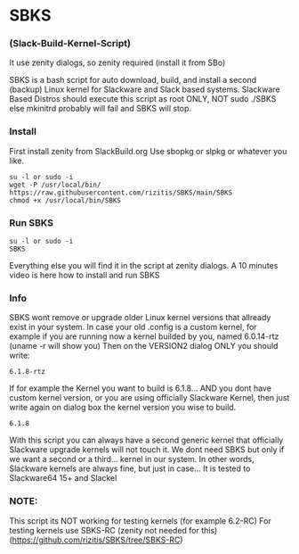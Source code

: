 # SBKS  
### (Slack-Build-Kernel-Script) 
It use zenity dialogs, so zenity required (install it from SBo)

SBKS is a bash script for auto download, build, and install a second (backup) Linux kernel for Slackware and Slack based systems.
Slackware Based Distros should execute this script as root ONLY, NOT sudo ./SBKS else  mkinitrd probably will fail and SBKS will stop.

### Install 
First install zenity from SlackBuild.org 
Use sbopkg or slpkg or whatever you like.

```
su -l or sudo -i
wget -P /usr/local/bin/ https://raw.githubusercontent.com/rizitis/SBKS/main/SBKS
chmod +x /usr/local/bin/SBKS
```


### Run SBKS 
```
su -l or sudo -i 
SBKS 
```

Everything else you will find it in the script at zenity dialogs.
A 10 minutes video is here how to install and run SBKS


### Info
SBKS wont remove or upgrade older Linux kernel versions that allready exist in your system.
 In case your old .config is a custom kernel, for example if you are running now a kernel builded by you, named 6.0.14-rtz (uname -r will show you)
 Then on the VERSION2 dialog ONLY you should write:
```
6.1.8-rtz
```
If for example the Kernel you want to build is 6.1.8...
AND you dont have custom kernel version, or you are using officially Slackware Kernel, then just write again on dialog box the kernel version you wise to build. 
```
6.1.8
```

With this script you can always have a second generic kernel that officially Slackware upgrade kernels will not touch it.
We dont need SBKS but only if we want a second or a third... kernel in our system. In other words, Slackware kernels are always fine, but just in case... 
It is tested to Slackware64 15+ and Slackel

### NOTE: 
This script its NOT working for testing kernels (for example 6.2-RC) 
For testing kernels use SBKS-RC (zenity not needed for this)
(https://github.com/rizitis/SBKS/tree/SBKS-RC)
